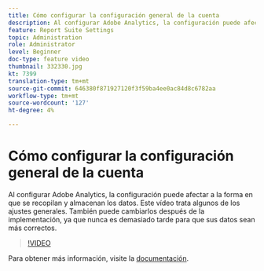 ```yaml
---
title: Cómo configurar la configuración general de la cuenta
description: Al configurar Adobe Analytics, la configuración puede afectar a la forma en que se recopilan y almacenan los datos. Este vídeo trata algunos de los ajustes generales. También puede cambiarlos después de la implementación, ya que nunca es demasiado tarde para que sus datos sean más correctos.
feature: Report Suite Settings
topic: Administration
role: Administrator
level: Beginner
doc-type: feature video
thumbnail: 332330.jpg
kt: 7399
translation-type: tm+mt
source-git-commit: 646380f871927120f3f59ba4ee0ac84d8c6782aa
workflow-type: tm+mt
source-wordcount: '127'
ht-degree: 4%

---
```



# Cómo configurar la configuración general de la cuenta

Al configurar Adobe Analytics, la configuración puede afectar a la forma en que se recopilan y almacenan los datos. Este vídeo trata algunos de los ajustes generales. También puede cambiarlos después de la implementación, ya que nunca es demasiado tarde para que sus datos sean más correctos.

>[!VIDEO](https://video.tv.adobe.com/v/332330/?quality=12&learn=on)

Para obtener más información, visite la [documentación](https://experienceleague.adobe.com/docs/analytics/admin/admin-tools/general-acct-settings-admin.html?lang=en#admin-tools).
